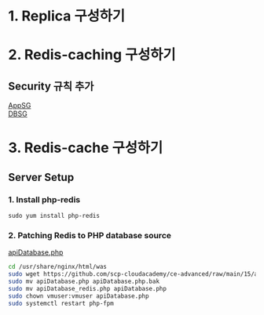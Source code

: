 # 1. Replica 구성하기
# 2. Redis-caching 구성하기
## Security 규칙 추가
[AppSG](https://github.com/scp-cloudacademy/ce-advanced/raw/main/15/app.xlsx) </br>
[DBSG](https://github.com/scp-cloudacademy/ce-advanced/raw/main/15/db.xlsx)
# 3. Redis-cache 구성하기
## Server Setup

### 1. Install php-redis

    sudo yum install php-redis

### 2. Patching Redis to PHP database source

[apiDatabase.php](https://github.com/scp-cloudacademy/ce-advanced/raw/main/15/apiDatabase_redis.php)

```bash
cd /usr/share/nginx/html/was
sudo wget https://github.com/scp-cloudacademy/ce-advanced/raw/main/15/apiDatabase_redis.php
sudo mv apiDatabase.php apiDatabase.php.bak
sudo mv apiDatabase_redis.php apiDatabase.php 
sudo chown vmuser:vmuser apiDatabase.php
sudo systemctl restart php-fpm
```
